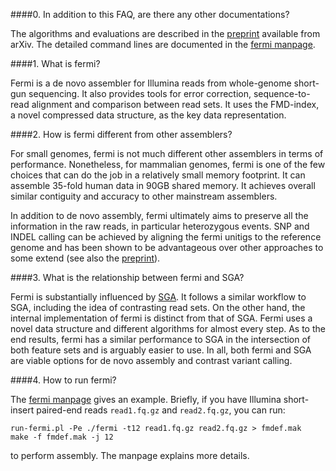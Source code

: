 ####0. In addition to this FAQ, are there any other documentations?

The algorithms and evaluations are described in the
[preprint](http://arxiv.org/abs/1203.6364) available from arXiv. The detailed
command lines are documented in the [fermi
manpage](https://github.com/lh3/fermi/blob/master/fermi.1).

####1. What is fermi?

Fermi is a de novo assembler for Illumina reads from whole-genome short-gun
sequencing. It also provides tools for error correction, sequence-to-read
alignment and comparison between read sets. It uses the FMD-index, a novel
compressed data structure, as the key data representation.

####2. How is fermi different from other assemblers?

For small genomes, fermi is not much different other assemblers in terms of
performance. Nonetheless, for mammalian genomes, fermi is one of the few
choices that can do the job in a relatively small memory footprint. It can
assemble 35-fold human data in 90GB shared memory. It achieves overall similar
contiguity and accuracy to other mainstream assemblers.

In addition to de novo assembly, fermi ultimately aims to preserve all the
information in the raw reads, in particular heterozygous events. SNP and INDEL
calling can be achieved by aligning the fermi unitigs to the reference genome
and has been shown to be advantageous over other approaches to some extend (see
also the [preprint](http://arxiv.org/abs/1203.6364)).

####3. What is the relationship between fermi and SGA?

Fermi is substantially influenced by [SGA](https://github.com/jts/sga). It
follows a similar workflow to SGA, including the idea of contrasting read sets.
On the other hand, the internal implementation of fermi is distinct from that
of SGA. Fermi uses a novel data structure and different algorithms for almost
every step. As to the end results, fermi has a similar performance to SGA in
the intersection of both feature sets and is arguably easier to use. In all,
both fermi and SGA are viable options for de novo assembly and contrast variant
calling.

####4. How to run fermi?

The [fermi manpage](https://github.com/lh3/fermi/blob/master/fermi.1) gives an
example. Briefly, if you have Illumina short-insert paired-end reads `read1.fq.gz`
and `read2.fq.gz`, you can run:

    run-fermi.pl -Pe ./fermi -t12 read1.fq.gz read2.fq.gz > fmdef.mak
    make -f fmdef.mak -j 12

to perform assembly. The manpage explains more details.


